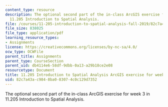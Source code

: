 ```yaml
---
content_type: resource
description: The optional second part of the in-class ArcGIS exercise for week 3 in
  11.205 Introduction to Spatial Analysis.
file: /courses/11-205-introduction-to-spatial-analysis-fall-2019/82c7a43ac9848ba083074c0c129d7352_11.205f19_week_3_arc_part2.pdf
file_size: 838025
file_type: application/pdf
learning_resource_types:
- Assignments
license: https://creativecommons.org/licenses/by-nc-sa/4.0/
ocw_type: OCWFile
parent_title: Assignments
parent_type: CourseSection
parent_uid: db4114e6-58df-9dbb-0a13-a29b18ce2e08
resourcetype: Document
title: 11.205 Introduction to Spatial Analysis ArcGIS exercise for week 3 - part 2
uid: 82c7a43a-c984-8ba0-8307-4c0c129d7352
---
```

The optional second part of the in-class ArcGIS exercise for week 3 in 11.205 Introduction to Spatial Analysis.